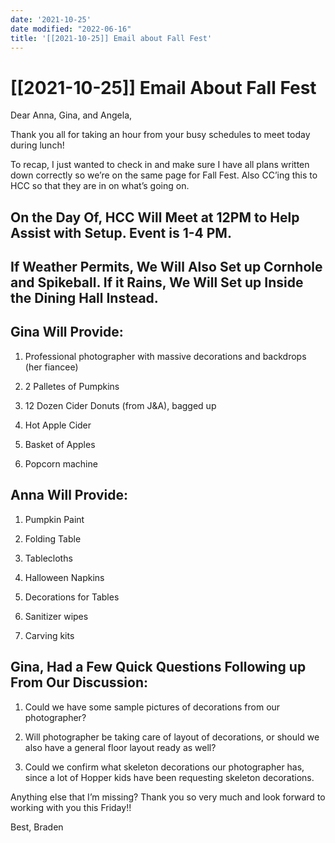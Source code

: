 ```yaml
---
date: '2021-10-25'
date modified: "2022-06-16"
title: '[[2021-10-25]] Email about Fall Fest'
---
```


# [[2021-10-25]] Email About Fall Fest
Dear Anna, Gina, and Angela,

Thank you all for taking an hour from your busy schedules to meet today during lunch!

To recap, I just wanted to check in and make sure I have all plans written down correctly so we’re on the same page for Fall Fest. Also CC’ing this to HCC so that they are in on what’s going on.

## On the Day Of, HCC Will Meet at 12PM to Help Assist with Setup. Event is 1-4 PM.

## If Weather Permits, We Will Also Set up Cornhole and Spikeball. If it Rains, We Will Set up Inside the Dining Hall Instead.

## Gina Will Provide:
1. Professional photographer with massive decorations and backdrops (her fiancee)
2. 2 Palletes of Pumpkins

3. 12 Dozen Cider Donuts (from J&A), bagged up
4. Hot Apple Cider

5. Basket of Apples
6. Popcorn machine

## Anna Will Provide:
1. Pumpkin Paint

2. Folding Table

3. Tablecloths

4. Halloween Napkins

5. Decorations for Tables

6. Sanitizer wipes
7. Carving kits

## Gina, Had a Few Quick Questions Following up From Our Discussion:
1. Could we have some sample pictures of decorations from our photographer?

2. Will photographer be taking care of layout of decorations, or should we also have a general floor layout ready as well?
3. Could we confirm what skeleton decorations our photographer has, since a lot of Hopper kids have been requesting skeleton decorations.

Anything else that I’m missing? Thank you so very much and look forward to working with you this Friday!!

Best,
Braden
